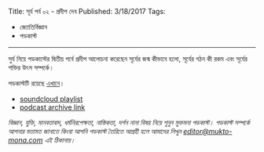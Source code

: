 Title: সূর্য পর্ব ০২ - প্রদীপ দেব
Published: 3/18/2017
Tags:
  - জ্যোতির্বিজ্ঞান
  - পডকাস্ট
---

সুর্য নিয়ে পডকাস্টের দ্বিতীয় পর্বে প্রদীপ আলোচনা করেছেন সূর্যের জন্ম কীভাবে হলো, সূর্যের গঠন কী রকম এবং সূর্যের শক্তির উৎস সম্পর্কে।

পডকাস্টটি রয়েছে [এখানে](https://drive.google.com/open?id=109uTkmWT-XiqElq5IRtUZx0kG_gHDKnR)।

- [soundcloud playlist](https://soundcloud.com/mukto-mona)
- [podcast archive link](http://web.archive.org/web/20191023151006/http://podcast.mukto-mona.com)

_বিজ্ঞান, যুক্তি, মানবতাবাদ, ধর্মনিরপেক্ষতা, নাস্তিকতা, দর্শন নানা বিষয় নিয়ে শুনুন মুক্তমনা পডকাস্ট। পডকাস্ট সম্পর্কে আপনার মতামত জানাতে কিংবা আপনি পডকাস্ট তৈরিতে আগ্রহী হলে আমাদের লিখুন editor@mukto-mona.com এই ঠিকানায়।_